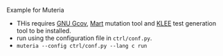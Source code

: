 Example for Muteria

- THis requires [GNU Gcov](https://gcc.gnu.org/onlinedocs/gcc/Gcov.html), [Mart](https://github.com/thierry-tct/mart) mutation tool and [KLEE](https://github.com/klee/klee) test generation tool to be installed.
- run using the configuration file in `ctrl/conf.py`.
- `muteria --config ctrl/conf.py --lang c run`